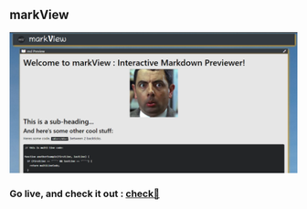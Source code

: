 ## markView

![markView](images/mv.PNG)

### Go live, and check it out : [check🚀](https://himanshu16singh.github.io/mark-view/)